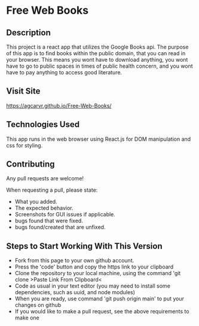 # Free Web Books

## Description
This project is a react app that utilizes the Google Books api. The purpose of this app is to find books within the public domain, that you can read in your browser. This means you wont have to download anything, you wont have to go to public spaces in times of public health concern, and you wont have to pay anything to access good literature.

## Visit Site
https://agcarvr.github.io/Free-Web-Books/

## Technologies Used
This app runs in the web browser using React.js for DOM manipulation and css for styling.

## Contributing
Any pull requests are welcome!

When requesting a pull, please state:
* What you added.
* The expected behavior.
* Screenshots for GUI issues if applicable.
* bugs found that were fixed.
* bugs found/created that are unfixed.

## Steps to Start Working With This Version

* Fork from this page to your own github account.
* Press the 'code' button and copy the https link to your clipboard
* Clone the repository to your local machine, using the command 'git clone >Paste Link From Clipboard<
* Code as usual in your text editor (you may need to install some dependencies, such as uuid, and node modules)
* When you are ready, use command 'git push origin main' to put your changes on github
* If you would like to make a pull request, see the above requirements to make one
